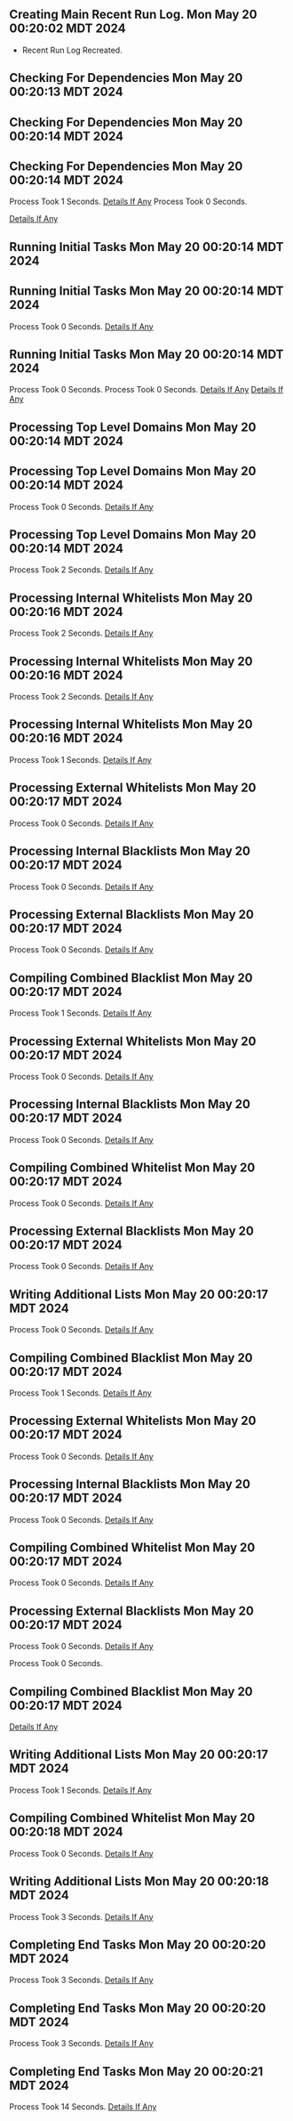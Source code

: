 ## Creating Main Recent Run Log. Mon May 20 00:20:02 MDT 2024
* Recent Run Log Recreated.
##    Checking For Dependencies Mon May 20 00:20:13 MDT 2024
##    Checking For Dependencies Mon May 20 00:20:14 MDT 2024
##    Checking For Dependencies Mon May 20 00:20:14 MDT 2024
Process Took 1 Seconds.
[Details If Any](https://github.com/DigitalWarrior/piholeparser/blob/master/RecentRunLogs/TopLevelScripts/05-Checking-For-Dependencies.md)
Process Took 0 Seconds.

[Details If Any](https://github.com/DigitalWarrior/piholeparser/blob/master/RecentRunLogs/TopLevelScripts/05-Checking-For-Dependencies.md)

##    Running Initial Tasks Mon May 20 00:20:14 MDT 2024
##    Running Initial Tasks Mon May 20 00:20:14 MDT 2024
Process Took 0 Seconds.
[Details If Any](https://github.com/DigitalWarrior/piholeparser/blob/master/RecentRunLogs/TopLevelScripts/05-Checking-For-Dependencies.md)

##    Running Initial Tasks Mon May 20 00:20:14 MDT 2024
Process Took 0 Seconds.
Process Took 0 Seconds.
[Details If Any](https://github.com/DigitalWarrior/piholeparser/blob/master/RecentRunLogs/TopLevelScripts/10-Running-Initial-Tasks.md)
[Details If Any](https://github.com/DigitalWarrior/piholeparser/blob/master/RecentRunLogs/TopLevelScripts/10-Running-Initial-Tasks.md)


##    Processing Top Level Domains Mon May 20 00:20:14 MDT 2024
##    Processing Top Level Domains Mon May 20 00:20:14 MDT 2024
Process Took 0 Seconds.
[Details If Any](https://github.com/DigitalWarrior/piholeparser/blob/master/RecentRunLogs/TopLevelScripts/10-Running-Initial-Tasks.md)

##    Processing Top Level Domains Mon May 20 00:20:14 MDT 2024
Process Took 2 Seconds.
[Details If Any](https://github.com/DigitalWarrior/piholeparser/blob/master/RecentRunLogs/TopLevelScripts/15-Processing-Top-Level-Domains.md)

##    Processing Internal Whitelists Mon May 20 00:20:16 MDT 2024
Process Took 2 Seconds.
[Details If Any](https://github.com/DigitalWarrior/piholeparser/blob/master/RecentRunLogs/TopLevelScripts/15-Processing-Top-Level-Domains.md)

##    Processing Internal Whitelists Mon May 20 00:20:16 MDT 2024
Process Took 2 Seconds.
[Details If Any](https://github.com/DigitalWarrior/piholeparser/blob/master/RecentRunLogs/TopLevelScripts/15-Processing-Top-Level-Domains.md)

##    Processing Internal Whitelists Mon May 20 00:20:16 MDT 2024
Process Took 1 Seconds.
[Details If Any](https://github.com/DigitalWarrior/piholeparser/blob/master/RecentRunLogs/TopLevelScripts/25-Processing-Internal-Whitelists.md)

##    Processing External Whitelists Mon May 20 00:20:17 MDT 2024
Process Took 0 Seconds.
[Details If Any](https://github.com/DigitalWarrior/piholeparser/blob/master/RecentRunLogs/TopLevelScripts/26-Processing-External-Whitelists.md)

##    Processing Internal Blacklists Mon May 20 00:20:17 MDT 2024
Process Took 0 Seconds.
[Details If Any](https://github.com/DigitalWarrior/piholeparser/blob/master/RecentRunLogs/TopLevelScripts/29-Processing-Internal-Blacklists.md)

##    Processing External Blacklists Mon May 20 00:20:17 MDT 2024
Process Took 0 Seconds.
[Details If Any](https://github.com/DigitalWarrior/piholeparser/blob/master/RecentRunLogs/TopLevelScripts/30-Processing-External-Blacklists.md)

##    Compiling Combined Blacklist Mon May 20 00:20:17 MDT 2024
Process Took 1 Seconds.
[Details If Any](https://github.com/DigitalWarrior/piholeparser/blob/master/RecentRunLogs/TopLevelScripts/25-Processing-Internal-Whitelists.md)

##    Processing External Whitelists Mon May 20 00:20:17 MDT 2024
Process Took 0 Seconds.
[Details If Any](https://github.com/DigitalWarrior/piholeparser/blob/master/RecentRunLogs/TopLevelScripts/26-Processing-External-Whitelists.md)

##    Processing Internal Blacklists Mon May 20 00:20:17 MDT 2024
Process Took 0 Seconds.
[Details If Any](https://github.com/DigitalWarrior/piholeparser/blob/master/RecentRunLogs/TopLevelScripts/40-Compiling-Combined-Blacklist.md)

##    Compiling Combined Whitelist Mon May 20 00:20:17 MDT 2024
Process Took 0 Seconds.
[Details If Any](https://github.com/DigitalWarrior/piholeparser/blob/master/RecentRunLogs/TopLevelScripts/29-Processing-Internal-Blacklists.md)

##    Processing External Blacklists Mon May 20 00:20:17 MDT 2024
Process Took 0 Seconds.
[Details If Any](https://github.com/DigitalWarrior/piholeparser/blob/master/RecentRunLogs/TopLevelScripts/45-Compiling-Combined-Whitelist.md)

##    Writing Additional Lists Mon May 20 00:20:17 MDT 2024
Process Took 0 Seconds.
[Details If Any](https://github.com/DigitalWarrior/piholeparser/blob/master/RecentRunLogs/TopLevelScripts/30-Processing-External-Blacklists.md)

##    Compiling Combined Blacklist Mon May 20 00:20:17 MDT 2024
Process Took 1 Seconds.
[Details If Any](https://github.com/DigitalWarrior/piholeparser/blob/master/RecentRunLogs/TopLevelScripts/25-Processing-Internal-Whitelists.md)

##    Processing External Whitelists Mon May 20 00:20:17 MDT 2024
Process Took 0 Seconds.
[Details If Any](https://github.com/DigitalWarrior/piholeparser/blob/master/RecentRunLogs/TopLevelScripts/26-Processing-External-Whitelists.md)

##    Processing Internal Blacklists Mon May 20 00:20:17 MDT 2024
Process Took 0 Seconds.
[Details If Any](https://github.com/DigitalWarrior/piholeparser/blob/master/RecentRunLogs/TopLevelScripts/40-Compiling-Combined-Blacklist.md)

##    Compiling Combined Whitelist Mon May 20 00:20:17 MDT 2024
Process Took 0 Seconds.
[Details If Any](https://github.com/DigitalWarrior/piholeparser/blob/master/RecentRunLogs/TopLevelScripts/29-Processing-Internal-Blacklists.md)

##    Processing External Blacklists Mon May 20 00:20:17 MDT 2024
Process Took 0 Seconds.
[Details If Any](https://github.com/DigitalWarrior/piholeparser/blob/master/RecentRunLogs/TopLevelScripts/30-Processing-External-Blacklists.md)

Process Took 0 Seconds.
##    Compiling Combined Blacklist Mon May 20 00:20:17 MDT 2024
[Details If Any](https://github.com/DigitalWarrior/piholeparser/blob/master/RecentRunLogs/TopLevelScripts/45-Compiling-Combined-Whitelist.md)

##    Writing Additional Lists Mon May 20 00:20:17 MDT 2024
Process Took 1 Seconds.
[Details If Any](https://github.com/DigitalWarrior/piholeparser/blob/master/RecentRunLogs/TopLevelScripts/40-Compiling-Combined-Blacklist.md)

##    Compiling Combined Whitelist Mon May 20 00:20:18 MDT 2024
Process Took 0 Seconds.
[Details If Any](https://github.com/DigitalWarrior/piholeparser/blob/master/RecentRunLogs/TopLevelScripts/45-Compiling-Combined-Whitelist.md)

##    Writing Additional Lists Mon May 20 00:20:18 MDT 2024
Process Took 3 Seconds.
[Details If Any](https://github.com/DigitalWarrior/piholeparser/blob/master/RecentRunLogs/TopLevelScripts/60-Writing-Additional-Lists.md)

##    Completing End Tasks Mon May 20 00:20:20 MDT 2024
Process Took 3 Seconds.
[Details If Any](https://github.com/DigitalWarrior/piholeparser/blob/master/RecentRunLogs/TopLevelScripts/60-Writing-Additional-Lists.md)

##    Completing End Tasks Mon May 20 00:20:20 MDT 2024
Process Took 3 Seconds.
[Details If Any](https://github.com/DigitalWarrior/piholeparser/blob/master/RecentRunLogs/TopLevelScripts/60-Writing-Additional-Lists.md)

##    Completing End Tasks Mon May 20 00:20:21 MDT 2024
Process Took 14 Seconds.
[Details If Any](https://github.com/DigitalWarrior/piholeparser/blob/master/RecentRunLogs/TopLevelScripts/90-Completing-End-Tasks.md)

